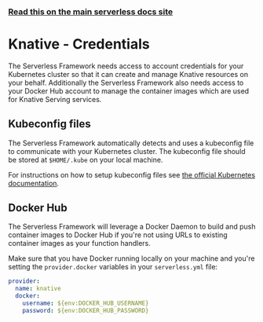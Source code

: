 <!--
title: Knative - Knative Guide - Credentials | Serverless Framework
menuText: Credentials
menuOrder: 4
description: How to set up the Serverless Framework with your Kubernetes / Knative credentials
layout: Doc
-->

<!-- DOCS-SITE-LINK:START automatically generated  -->

### [Read this on the main serverless docs site](https://www.serverless.com/framework/docs/providers/knative/guide/credentials/)

<!-- DOCS-SITE-LINK:END -->

# Knative - Credentials

The Serverless Framework needs access to account credentials for your Kubernetes cluster so that it can create and manage Knative resources on your behalf. Additionally the Serverless Framework also needs access to your Docker Hub account to manage the container images which are used for Knative Serving services.

## Kubeconfig files

The Serverless Framework automatically detects and uses a kubeconfig file to communicate with your Kubernetes cluster. The kubeconfig file should be stored at `$HOME/.kube` on your local machine.

For instructions on how to setup kubeconfig files see [the official Kubernetes documentation](https://kubernetes.io/docs/concepts/configuration/organize-cluster-access-kubeconfig/).

## Docker Hub

The Serverless Framework will leverage a Docker Daemon to build and push container images to Docker Hub if you're not using URLs to existing container images as your function handlers.

Make sure that you have Docker running locally on your machine and you're setting the `provider.docker` variables in your `serverless.yml` file:

```yaml
provider:
  name: knative
  docker:
    username: ${env:DOCKER_HUB_USERNAME}
    password: ${env:DOCKER_HUB_PASSWORD}
```
